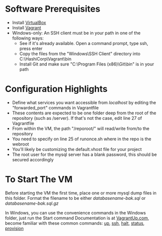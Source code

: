 

# Software Prerequisites
- Install [VirtualBox](https://www.virtualbox.org/wiki/Downloads)
- Install [Vagrant](http://www.vagrantup.com/downloads.html)
- Windows-only: An SSH client must be in your path in one of the following ways:
    - See if it's already available.  Open a command prompt, type ssh, press enter
    - Copy the files from the "Windows\SSH Client" directory into C:\HashiCorp\Vagrant\bin
    - Install Git and make sure "C:\Program Files (x86)\Git\bin" is in your path

# Configuration Highlights
- Define what services you want accessible from _localhost_ by editing the "forwarded_port" commands in Vagrantfile
- These contents are expected to be one folder deep from the root of the repository (such as /server).  If that's not the case, edit line 27 of Vagrantfile
- From within the VM, the path "/reporoot/" will read/write from/to the repository
- You need to specify on line 25 of runonce.sh where in the repo is the webroot
- You'll likely be customizing the default.vhost file for your project
- The root user for the mysql server has a blank password, this should be secured accordingly
	
# To Start The VM
Before starting the VM the first time, place one or more mysql dump files in this folder.  Format the filename to be either _databasename-bak.sql_ or _databasename-bak.sql.gz_

In Windows, you can use the convenience commands in the Windows folder, just run the Start command
Documentation is at [VagrantUp.com](http://docs.vagrantup.com/v2/cli), become familiar with these common commands:
 [up](http://docs.vagrantup.com/v2/cli/up.html),
 [ssh](http://docs.vagrantup.com/v2/cli/ssh.html),
 [halt](http://docs.vagrantup.com/v2/cli/halt.html),
 [status](http://docs.vagrantup.com/v2/cli/status.html),
 [provision](http://docs.vagrantup.com/v2/cli/provision.html)
 

